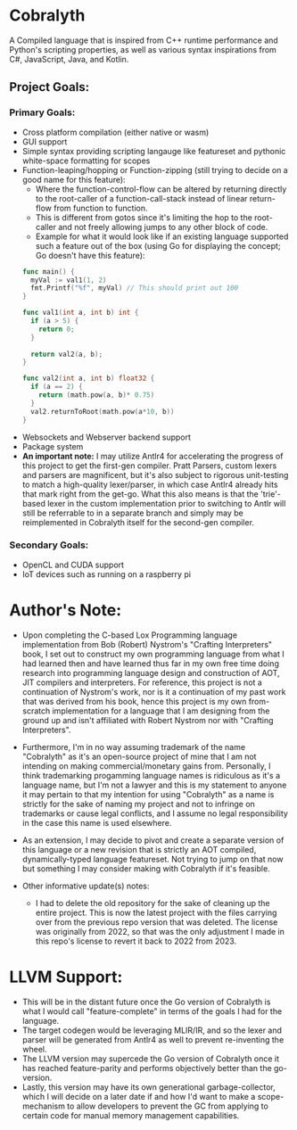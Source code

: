 # Cobralyth
A Compiled language that is inspired from C++ runtime performance and Python's scripting properties, as well as various syntax inspirations from C#, JavaScript, Java, and Kotlin.

## Project Goals:
### Primary Goals:
- Cross platform compilation (either native or wasm)
- GUI support
- Simple syntax providing scripting langauge like featureset and pythonic white-space formatting for scopes
- Function-leaping/hopping or Function-zipping (still trying to decide on a good name for this feature):
   - Where the function-control-flow can be altered by returning directly to the root-caller of a function-call-stack instead of linear return-flow from function to function. 
   - This is different from gotos since it's limiting the hop to the root-caller and not freely allowing jumps to any other block of code.
   - Example for what it would look like if an existing language supported such a feature out of the box (using Go for displaying the concept; Go doesn't have this feature): 
    ```go
    func main() {
      myVal := val1(1, 2)
      fmt.Printf("%f", myVal) // This should print out 100
    }
    
    func val1(int a, int b) int {
      if (a > 5) {
        return 0;
      }
      
      return val2(a, b);
    }
    
    func val2(int a, int b) float32 {
      if (a == 2) {
        return (math.pow(a, b)* 0.75)
      }
      val2.returnToRoot(math.pow(a*10, b))
    }
    ```
- Websockets and Webserver backend support
- Package system
- **An important note:** I may utilize Antlr4 for accelerating the progress of this project to get the first-gen compiler. Pratt Parsers, custom lexers and parsers are magnificent, but it's also subject to rigorous unit-testing to match a high-quality lexer/parser, in which case Antlr4 already hits that mark right from the get-go. What this also means is that the 'trie'-based lexer in the custom implementation prior to switching to Antlr will still be referrable to in a separate branch and simply may be reimplemented in Cobralyth itself for the second-gen compiler.

### Secondary Goals:
- OpenCL and CUDA support
- IoT devices such as running on a raspberry pi

# Author's Note:
- Upon completing the C-based Lox Programming language implementation from Bob (Robert) Nystrom's "Crafting Interpreters" book, I set out to construct my own programming language from what I had learned then and have learned thus far in my own free time doing research into programming language design and construction of AOT, JIT compilers and interpreters. For reference, this project is not a continuation of Nystrom's work, nor is it a continuation of my past work that was derived from his book, hence this project is my own from-scratch implementation for a language that I am designing from the ground up and isn't affiliated with Robert Nystrom nor with "Crafting Interpreters". 

- Furthermore, I'm in no way assuming trademark of the name "Cobralyth" as it's an open-source project of mine that I am not intending on making commercial/monetary gains from. Personally, I think trademarking progamming language names is ridiculous as it's a language name, but I'm not a lawyer and this is my statement to anyone it may pertain to that my intention for using "Cobralyth" as a name is strictly for the sake of naming my project and not to infringe on trademarks or cause legal conflicts, and I assume no legal responsibility in the case this name is used elsewhere.

- As an extension, I may decide to pivot and create a separate version of this language or a new revision that is strictly an AOT compiled, dynamically-typed language featureset. Not trying to jump on that now but something I may consider making with Cobralyth if it's feasible.

- Other informative update(s) notes:
   - I had to delete the old repository for the sake of cleaning up the entire project. This is now the latest project with the files carrying over from the previous repo version that was deleted. The license was originally from 2022, so that was the only adjustment I made in this repo's license to revert it back to 2022 from 2023.

# LLVM Support:
- This will be in the distant future once the Go version of Cobralyth is what I would call "feature-complete" in terms of the goals I had for the language.
- The target codegen would be leveraging MLIR/IR, and so the lexer and parser will be generated from Antlr4 as well to prevent re-inventing the wheel.
- The LLVM version may supercede the Go version of Cobralyth once it has reached feature-parity and performs objectively better than the go-version.
- Lastly, this version may have its own generational garbage-collector, which I will decide on a later date if and how I'd want to make a scope-mechanism to allow developers to prevent the GC from applying to certain code for manual memory management capabilities.
